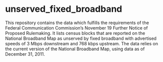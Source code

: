 unserved_fixed_broadband
========================

This repository contains the data which fulfills the requirements of the Federal Communication Commission’s November 19 Further Notice of Proposed Rulemaking.  It lists census blocks that are reported on the National Broadband Map as unserved by fixed broadband with advertised speeds of 3 Mbps downstream and 768 kbps upstream.  The data relies on the current version of the National Broadband Map, using data as of December 31, 2011.